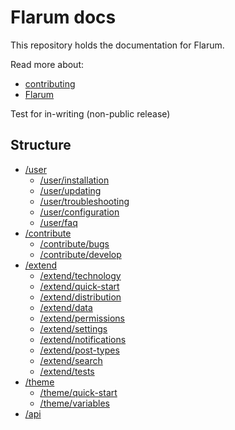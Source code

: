 # Flarum docs

This repository holds the documentation for Flarum.

Read more about:

- [contributing](contributing.md)
- [Flarum](http://flarum.org)

Test for in-writing (non-public release)

## Structure

- [/user](/user/index.md)
  - [/user/installation](/user/index.md)
  - [/user/updating](/user/updating.md)
  - [/user/troubleshooting](/user/troubleshooting.md)
  - [/user/configuration](/user/configuration.md)
  - [/user/faq](/user/faq.md)
- [/contribute](/contribute/index.md)
  - [/contribute/bugs](/contribute/bugs.md)
  - [/contribute/develop](/contribute/develop.md)
- [/extend](/extend/index.md)
  - [/extend/technology](/extend/technology.md)
  - [/extend/quick-start](/extend/quick-start.md)
  - [/extend/distribution](/extend/distribution.md)
  - [/extend/data](/extend/data.md)
  - [/extend/permissions](/extend/permissions.md)
  - [/extend/settings](/extend/settings.md)
  - [/extend/notifications](/extend/notifications.md)
  - [/extend/post-types](/extend/post-types.md)
  - [/extend/search](/extend/search.md)
  - [/extend/tests](/extend/tests.md)
- [/theme](/theme/index.md)
  - [/theme/quick-start](/theme/quick-start.md)
  - [/theme/variables](/theme/variables.md)
- [/api](/api/index.md)

